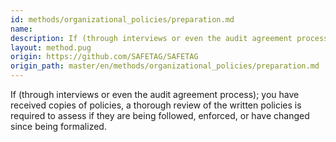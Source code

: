 ```yaml
---
id: methods/organizational_policies/preparation.md
name: 
description: If (through interviews or even the audit agreement process); you have received copies of policies, a thorough review of the written policies is required to assess if they are being followed, enforced, or have changed since being...
layout: method.pug
origin: https://github.com/SAFETAG/SAFETAG
origin_path: master/en/methods/organizational_policies/preparation.md
---
```


If (through interviews or even the audit agreement process); you have received copies of policies, a thorough review of the written policies is required to assess if they are being followed, enforced, or have changed since being formalized.



